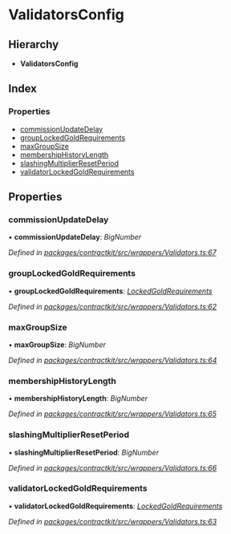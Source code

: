 # ValidatorsConfig

## Hierarchy

* **ValidatorsConfig**

## Index

### Properties

* [commissionUpdateDelay](_wrappers_validators_.validatorsconfig.md#commissionupdatedelay)
* [groupLockedGoldRequirements](_wrappers_validators_.validatorsconfig.md#grouplockedgoldrequirements)
* [maxGroupSize](_wrappers_validators_.validatorsconfig.md#maxgroupsize)
* [membershipHistoryLength](_wrappers_validators_.validatorsconfig.md#membershiphistorylength)
* [slashingMultiplierResetPeriod](_wrappers_validators_.validatorsconfig.md#slashingmultiplierresetperiod)
* [validatorLockedGoldRequirements](_wrappers_validators_.validatorsconfig.md#validatorlockedgoldrequirements)

## Properties

### commissionUpdateDelay

• **commissionUpdateDelay**: _BigNumber_

_Defined in_ [_packages/contractkit/src/wrappers/Validators.ts:67_](https://github.com/celo-org/celo-monorepo/blob/master/packages/contractkit/src/wrappers/Validators.ts#L67)

### groupLockedGoldRequirements

• **groupLockedGoldRequirements**: [_LockedGoldRequirements_](_wrappers_validators_.lockedgoldrequirements.md)

_Defined in_ [_packages/contractkit/src/wrappers/Validators.ts:62_](https://github.com/celo-org/celo-monorepo/blob/master/packages/contractkit/src/wrappers/Validators.ts#L62)

### maxGroupSize

• **maxGroupSize**: _BigNumber_

_Defined in_ [_packages/contractkit/src/wrappers/Validators.ts:64_](https://github.com/celo-org/celo-monorepo/blob/master/packages/contractkit/src/wrappers/Validators.ts#L64)

### membershipHistoryLength

• **membershipHistoryLength**: _BigNumber_

_Defined in_ [_packages/contractkit/src/wrappers/Validators.ts:65_](https://github.com/celo-org/celo-monorepo/blob/master/packages/contractkit/src/wrappers/Validators.ts#L65)

### slashingMultiplierResetPeriod

• **slashingMultiplierResetPeriod**: _BigNumber_

_Defined in_ [_packages/contractkit/src/wrappers/Validators.ts:66_](https://github.com/celo-org/celo-monorepo/blob/master/packages/contractkit/src/wrappers/Validators.ts#L66)

### validatorLockedGoldRequirements

• **validatorLockedGoldRequirements**: [_LockedGoldRequirements_](_wrappers_validators_.lockedgoldrequirements.md)

_Defined in_ [_packages/contractkit/src/wrappers/Validators.ts:63_](https://github.com/celo-org/celo-monorepo/blob/master/packages/contractkit/src/wrappers/Validators.ts#L63)

